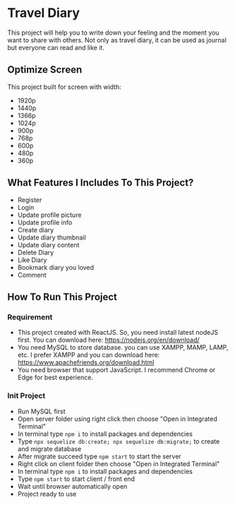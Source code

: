 # Travel Diary

This project will help you to write down your feeling and the moment you want to share with others. Not only as travel diary, it can be used as journal but everyone can read and like it.

## Optimize Screen

This project built for screen with width:

- 1920p
- 1440p
- 1366p
- 1024p
- 900p
- 768p
- 600p
- 480p
- 360p

## What Features I Includes To This Project?

- Register
- Login
- Update profile picture
- Update profile info
- Create diary
- Update diary thumbnail
- Update diary content
- Delete Diary
- Like Diary
- Bookmark diary you loved
- Comment

## How To Run This Project

### Requirement
- This project created with ReactJS. So, you need install latest nodeJS first. You can download here: https://nodejs.org/en/download/
- You need MySQL to store database. you can use XAMPP, MAMP, LAMP, etc. I prefer XAMPP and you can download here: https://www.apachefriends.org/download.html
- You need browser that support JavaScript. I recommend Chrome or Edge for best experience.

### Init Project
- Run MySQL first
- Open server folder using right click then choose "Open in Integrated Terminal"
- In terminal type `npm i` to install packages and dependencies
- Type `npx sequelize db:create; npx sequelize db:migrate;` to create and migrate database
- After migrate succeed type `npm start` to start the server
- Right click on client folder then choose "Open in Integrated Terminal"
- In terminal type `npm i` to install packages and dependencies
- Type `npm start` to start client / front end
- Wait until browser automatically open
- Project ready to use
